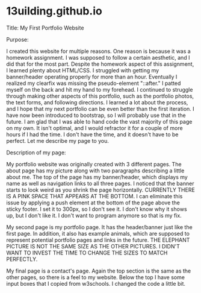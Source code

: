 # 13uilding.github.io

Title: My First Portfolio Website

Purpose:

I created this website for multiple reasons. One reason is because it was a homework assignment. I was supposed to follow a certain aesthetic, and I did that for the most part. Despite the homework aspect of this assignment, I learned plenty about HTML/CSS. I struggled with getting my banner/header operating properly for more than an hour. Eventually I realized my clearfix was missing the pseudo-element "::after." I patted myself on the back and hit my hand to my forehead. I continued to struggle through making other aspects of this portfolio, such as the portfolio photos, the text forms, and following directions. I learned a lot about the process, and I hope that my next portfolio can be even better than the first iteration. I have now been introduced to bootstrap, so I will probably use that in the future. I am glad that I was able to hand code the vast majority of this page on my own. It isn't optimal, and I would refractor it for a couple of more hours if I had the time. I don't have the time, and it doesn't have to be perfect. Let me describe my page to you.

Description of my page:

My portfolio website was originally created with 3 different pages. The about page has my picture along with two paragraphs describing a little about me. The top of the page has my banner/header, which displays my name as well as navigation links to all three pages. I noticed that the banner starts to look weird as you shrink the page horizontally. CURRENTLY THERE IS A PINK SPACE THAT APPEARS AT THE BOTTOM. I can eliminate this issue by applying a push element at the bottom of the page above the sticky footer. I set it to 300px, so I don't see it. I don't know why it shows up, but I don't like it. I don't want to program anymore so that is my fix.

My second page is my portfolio page. It has the header/banner just like the first page. In addition, it also has example animals, which are supposed to represent potential portfolio pages and links in the future. THE ELEPHANT PICTURE IS NOT THE SAME SIZE AS THE OTHER PICTURES. I DIDN'T WANT TO INVEST THE TIME TO CHANGE THE SIZES TO MATCH PERFECTLY.

My final page is a contact's page. Again the top section is the same as the other pages, so there is a feel to my website. Below the top I have some input boxes that I copied from w3schools. I changed the code a little bit.
